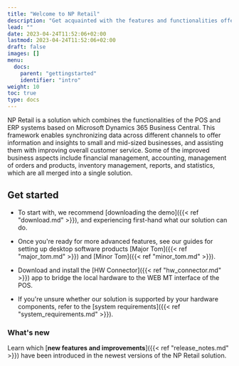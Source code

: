 ```yaml
---
title: "Welcome to NP Retail"
description: "Get acquainted with the features and functionalities offered by the NP Retail solution for POS systems."
lead: ""
date: 2023-04-24T11:52:06+02:00
lastmod: 2023-04-24T11:52:06+02:00
draft: false
images: []
menu:
  docs:
    parent: "gettingstarted"
    identifier: "intro"
weight: 10
toc: true
type: docs
---
```


NP Retail is a solution which combines the functionalities of the POS and ERP systems based on Microsoft Dynamics 365 Business Central. This framework enables synchronizing data across different channels to offer information and insights to small and mid-sized businesses, and assisting them with improving overall customer service. Some of the improved business aspects include financial management, accounting, management of orders and products, inventory management, reports, and statistics, which are all merged into a single solution. 

## Get started

- To start with, we recommend [downloading the demo]({{< ref "download.md" >}}), and experiencing first-hand what our solution can do.

- Once you're ready for more advanced features, see our guides for setting up desktop software products [Major Tom]({{< ref "major_tom.md" >}}) and [Minor Tom]({{< ref "minor_tom.md" >}}).
 
- Download and install the [HW Connector]({{< ref "hw_connector.md" >}}) app to bridge the local hardware to the WEB MT interface of the POS.

- If you're unsure whether our solution is supported by your hardware components, refer to the [system requirements]({{< ref "system_requirements.md" >}}).

### What's new

Learn which [**new features and improvements**]({{< ref "release_notes.md" >}}) have been introduced in the newest versions of the NP Retail solution.